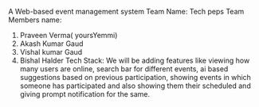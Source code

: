 A Web-based event management system
Team Name: Tech peps
Team Members name:
  1. Praveen Verma( yoursYemmi)
  2. Akash Kumar Gaud
  3. Vishal kumar Gaud
  4. Bishal Halder
Tech Stack: We will be adding features like viewing how many users are online, search bar for different events, ai based suggestions based on previous participation, showing events in which someone has participated and also showing them their scheduled and giving prompt notification for the same.
     
